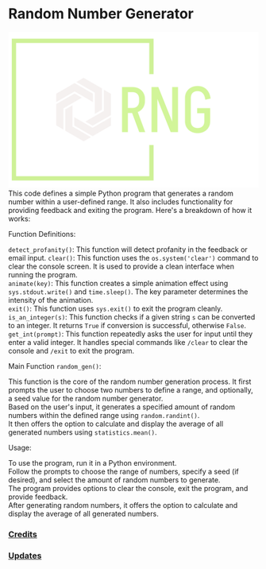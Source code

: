 # Random Number Generator
![logo](/noncode/logo.png)
This code defines a simple Python program that generates a random number within a user-defined range. It also includes functionality for providing feedback and exiting the program. Here's a breakdown of how it works:

Function Definitions:

`detect_profanity()`: This function will detect profanity in the feedback or email input.
`clear()`: This function uses the `os.system('clear')` command to clear the console screen. It is used to provide a clean interface when running the program.  
`animate(key)`: This function creates a simple animation effect using `sys.stdout.write()` and `time.sleep()`. The key parameter determines the intensity of the animation.  
`exit()`: This function uses `sys.exit()` to exit the program cleanly.  
`is_an_integer(s)`: This function checks if a given string `s` can be converted to an integer. It returns `True` if conversion is successful, otherwise `False`.  
`get_int(prompt)`: This function repeatedly asks the user for input until they enter a valid integer. It handles special commands like `/clear` to clear the console and `/exit` to exit the program.  

Main Function `random_gen()`:  

This function is the core of the random number generation process. It first prompts the user to choose two numbers to define a range, and optionally, a seed value for the random number generator.  
Based on the user's input, it generates a specified amount of random numbers within the defined range using `random.randint()`.  
It then offers the option to calculate and display the average of all generated numbers using `statistics.mean()`.  

Usage:  

To use the program, run it in a Python environment.  
Follow the prompts to choose the range of numbers, specify a seed (if desired), and select the amount of random numbers to generate.  
The program provides options to clear the console, exit the program, and provide feedback.  
After generating random numbers, it offers the option to calculate and display the average of all generated numbers.  

### [Credits](/noncode/Credits.md)
### [Updates](/noncode/UpdateLog.md)

